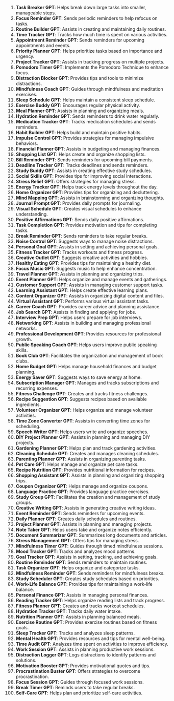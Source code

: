 1. **Task Breaker GPT**: Helps break down large tasks into smaller, manageable steps.
2. **Focus Reminder GPT**: Sends periodic reminders to help refocus on tasks.
3. **Routine Builder GPT**: Assists in creating and maintaining daily routines.
4. **Time Tracker GPT**: Tracks how much time is spent on various activities.
5. **Appointment Reminder GPT**: Sends reminders for upcoming appointments and events.
6. **Priority Planner GPT**: Helps prioritize tasks based on importance and urgency.
7. **Project Tracker GPT**: Assists in tracking progress on multiple projects.
8. **Pomodoro Timer GPT**: Implements the Pomodoro Technique to enhance focus.
9. **Distraction Blocker GPT**: Provides tips and tools to minimize distractions.
10. **Mindfulness Coach GPT**: Guides through mindfulness and meditation exercises.
11. **Sleep Schedule GPT**: Helps maintain a consistent sleep schedule.
12. **Exercise Buddy GPT**: Encourages regular physical activity.
13. **Meal Planner GPT**: Assists in planning and organizing meals.
14. **Hydration Reminder GPT**: Sends reminders to drink water regularly.
15. **Medication Tracker GPT**: Tracks medication schedules and sends reminders.
16. **Habit Builder GPT**: Helps build and maintain positive habits.
17. **Impulse Control GPT**: Provides strategies for managing impulsive behaviors.
18. **Financial Planner GPT**: Assists in budgeting and managing finances.
19. **Shopping List GPT**: Helps create and organize shopping lists.
20. **Bill Reminder GPT**: Sends reminders for upcoming bill payments.
21. **Deadline Tracker GPT**: Tracks deadlines and sends reminders.
22. **Study Buddy GPT**: Assists in creating effective study schedules.
23. **Social Skills GPT**: Provides tips for improving social interactions.
24. **Stress Relief GPT**: Offers strategies for managing stress.
25. **Energy Tracker GPT**: Helps track energy levels throughout the day.
26. **Home Organizer GPT**: Provides tips for organizing and decluttering.
27. **Mind Mapping GPT**: Assists in brainstorming and organizing thoughts.
28. **Journal Prompt GPT**: Provides daily prompts for journaling.
29. **Visual Schedule GPT**: Creates visual schedules to enhance understanding.
30. **Positive Affirmations GPT**: Sends daily positive affirmations.
31. **Task Completion GPT**: Provides motivation and tips for completing tasks.
32. **Break Reminder GPT**: Sends reminders to take regular breaks.
33. **Noise Control GPT**: Suggests ways to manage noise distractions.
34. **Personal Goal GPT**: Assists in setting and achieving personal goals.
35. **Fitness Tracker GPT**: Tracks workouts and fitness progress.
36. **Creative Outlet GPT**: Suggests creative activities and hobbies.
37. **Healthy Eating GPT**: Provides tips for maintaining a healthy diet.
38. **Focus Music GPT**: Suggests music to help enhance concentration.
39. **Travel Planner GPT**: Assists in planning and organizing trips.
40. **Event Planner GPT**: Helps organize and manage events and gatherings.
41. **Customer Support GPT**: Assists in managing customer support tasks.
42. **Learning Assistant GPT**: Helps create effective learning plans.
43. **Content Organizer GPT**: Assists in organizing digital content and files.
44. **Virtual Assistant GPT**: Performs various virtual assistant tasks.
45. **Career Coach GPT**: Provides career advice and planning assistance.
46. **Job Search GPT**: Assists in finding and applying for jobs.
47. **Interview Prep GPT**: Helps users prepare for job interviews.
48. **Networking GPT**: Assists in building and managing professional networks.
49. **Professional Development GPT**: Provides resources for professional growth.
50. **Public Speaking Coach GPT**: Helps users improve public speaking skills.
51. **Book Club GPT**: Facilitates the organization and management of book clubs.
52. **Home Budget GPT**: Helps manage household finances and budget planning.
53. **Energy Saver GPT**: Suggests ways to save energy at home.
54. **Subscription Manager GPT**: Manages and tracks subscriptions and recurring expenses.
55. **Fitness Challenge GPT**: Creates and tracks fitness challenges.
56. **Recipe Suggestion GPT**: Suggests recipes based on available ingredients.
57. **Volunteer Organizer GPT**: Helps organize and manage volunteer activities.
58. **Time Zone Converter GPT**: Assists in converting time zones for scheduling.
59. **Speech Writer GPT**: Helps users write and organize speeches.
60. **DIY Project Planner GPT**: Assists in planning and managing DIY projects.
61. **Gardening Planner GPT**: Helps plan and track gardening activities.
62. **Cleaning Schedule GPT**: Creates and manages cleaning schedules.
63. **Parenting Planner GPT**: Assists in organizing parenting tasks.
64. **Pet Care GPT**: Helps manage and organize pet care tasks.
65. **Recipe Nutrition GPT**: Provides nutritional information for recipes.
66. **Shopping Assistant GPT**: Assists in planning and organizing shopping trips.
67. **Coupon Organizer GPT**: Helps manage and organize coupons.
68. **Language Practice GPT**: Provides language practice exercises.
69. **Study Group GPT**: Facilitates the creation and management of study groups.
70. **Creative Writing GPT**: Assists in generating creative writing ideas.
71. **Event Reminder GPT**: Sends reminders for upcoming events.
72. **Daily Planner GPT**: Creates daily schedules and routines.
73. **Project Planner GPT**: Assists in planning and managing projects.
74. **Note Taker GPT**: Helps users take and organize notes efficiently.
75. **Document Summarizer GPT**: Summarizes long documents and articles.
76. **Stress Management GPT**: Offers tips for managing stress.
77. **Mindfulness Timer GPT**: Guides through timed mindfulness sessions.
78. **Mood Tracker GPT**: Tracks and analyzes mood patterns.
79. **Goal Tracker GPT**: Assists in setting, tracking, and achieving goals.
80. **Routine Reminder GPT**: Sends reminders to maintain routines.
81. **Task Organizer GPT**: Helps organize and categorize tasks.
82. **Mindfulness Reminder GPT**: Sends reminders for mindfulness breaks.
83. **Study Scheduler GPT**: Creates study schedules based on priorities.
84. **Work-Life Balance GPT**: Provides tips for maintaining a work-life balance.
85. **Personal Finance GPT**: Assists in managing personal finances.
86. **Reading Tracker GPT**: Helps organize reading lists and track progress.
87. **Fitness Planner GPT**: Creates and tracks workout schedules.
88. **Hydration Tracker GPT**: Tracks daily water intake.
89. **Nutrition Planner GPT**: Assists in planning balanced meals.
90. **Exercise Routine GPT**: Provides exercise routines based on fitness goals.
91. **Sleep Tracker GPT**: Tracks and analyzes sleep patterns.
92. **Mental Health GPT**: Provides resources and tips for mental well-being.
93. **Time Audit GPT**: Analyzes time spent on activities to improve efficiency.
94. **Work Session GPT**: Assists in planning productive work sessions.
95. **Distraction Logger GPT**: Logs distractions to identify patterns and solutions.
96. **Motivation Booster GPT**: Provides motivational quotes and tips.
97. **Procrastination Buster GPT**: Offers strategies to overcome procrastination.
98. **Focus Session GPT**: Guides through focused work sessions.
99. **Break Timer GPT**: Reminds users to take regular breaks.
100. **Self-Care GPT**: Helps plan and prioritize self-care activities.
```
